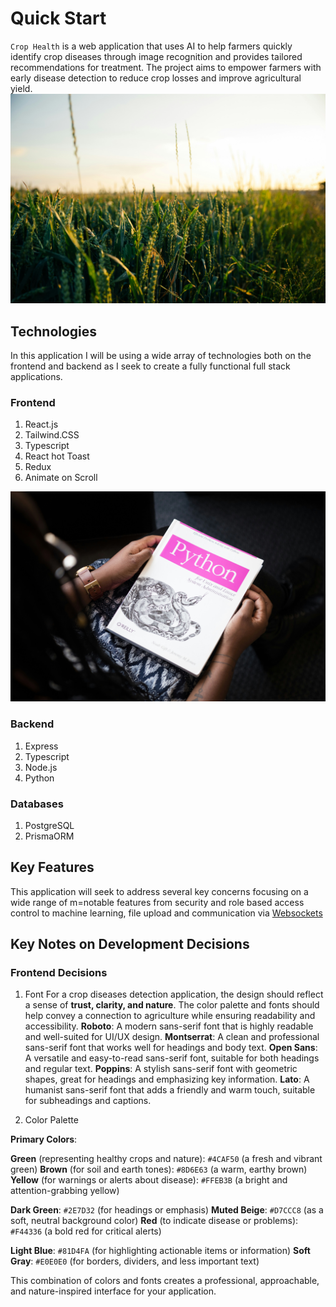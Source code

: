 # Quick Start

`Crop Health` is a web application that uses AI to help farmers quickly identify crop diseases through image recognition and provides tailored recommendations for treatment. The project aims to empower farmers with early disease detection to reduce crop losses and improve agricultural yield.
<img src="./client/public/rice.jpg" alt="" />

## Technologies

In this application I will be using a wide array of technologies both on the frontend and backend as I seek to create a fully functional full stack applications.

### Frontend

1. React.js
2. Tailwind.CSS
3. Typescript
4. React hot Toast
5. Redux
6. Animate on Scroll

<img src="./client/public/python.jpg" alt="" />

### Backend

1. Express
2. Typescript
3. Node.js
4. Python

### Databases

1. PostgreSQL
2. PrismaORM

## Key Features

This application will seek to address several key concerns focusing on a wide range of m=notable features from security and role based access control to machine learning, file upload and communication via [Websockets](https://www.geeksforgeeks.org/what-is-web-socket-and-how-it-is-different-from-the-http/)
<img src="./client/public/ai.jpg" alt="" />

## Key Notes on Development Decisions

### Frontend Decisions

1. Font
For a crop diseases detection application, the design should reflect a sense of **trust, clarity, and nature**. The color palette and fonts should help convey a connection to agriculture while ensuring readability and accessibility.
**Roboto**: A modern sans-serif font that is highly readable and well-suited for UI/UX design.
**Montserrat**: A clean and professional sans-serif font that works well for headings and body text.
**Open Sans**: A versatile and easy-to-read sans-serif font, suitable for both headings and regular text.
**Poppins**: A stylish sans-serif font with geometric shapes, great for headings and emphasizing key information.
**Lato**: A humanist sans-serif font that adds a friendly and warm touch, suitable for subheadings and captions.

2. Color Palette

**Primary Colors**:

**Green** (representing healthy crops and nature): `#4CAF50` (a fresh and vibrant green)
**Brown** (for soil and earth tones): `#8D6E63` (a warm, earthy brown)
**Yellow** (for warnings or alerts about disease): `#FFEB3B` (a bright and attention-grabbing yellow)

**Dark Green**: `#2E7D32` (for headings or emphasis)
**Muted Beige**: `#D7CCC8` (as a soft, neutral background color)
**Red** (to indicate disease or problems): `#F44336` (a bold red for critical alerts)

**Light Blue**: `#81D4FA` (for highlighting actionable items or information)
**Soft Gray**: `#E0E0E0` (for borders, dividers, and less important text)

This combination of colors and fonts creates a professional, approachable, and nature-inspired interface for your application.
